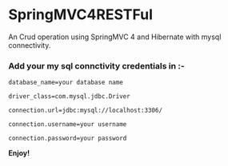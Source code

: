# SpringMVC4RESTFul

An Crud operation using SpringMVC 4 and Hibernate with mysql connectivity.

### Add your my sql connctivity credentials in  :-




```
database_name=your database name

driver_class=com.mysql.jdbc.Driver

connection.url=jdbc:mysql://localhost:3306/

connection.username=your username

connection.password=your password
```



**Enjoy!**


